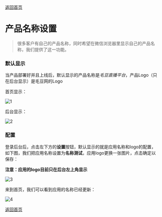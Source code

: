 [返回首页](../../README.md)

# 产品名称设置

> 很多客户有自己的产品名称，同时希望在微信浏览器里显示自己的产品名称，我们提供了这一功能。

### 默认显示

当产品部署好并且上线后，默认显示的产品名称是*毛豆直播平台*，产品Logo（只在后台显示）是毛豆网的Logo

首页显示：

![1](https://of6ygwuso.qnssl.com/docs/settings/settings_home_title.png)

后台显示：

![2](https://of6ygwuso.qnssl.com/docs/settings/settings_home_show.png)

### 配置

登录后台后，点击左下方的**设置**按钮，默认显示的就是应用名称和logo的配置，如下图，我们把应用名称设置为**名称测试**，应用logo更换一张图片，点击确定以保存：

**注意：应用的logo目前只在后台左上角显示**

![3](https://of6ygwuso.qnssl.com/docs/settings/settings_home_show1.png)

来到首页，我们可以看到应用的名称已经更新：

![4](https://of6ygwuso.qnssl.com/docs/settings/settings_home_title1.png)

[返回首页](../../README.md)